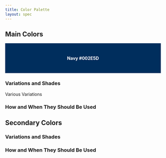 ```yaml
---
title: Color Palette
layout: spec
---
```


## Main Colors
<div style="background-color:#002e5d; color: #fff; font-weight: bold; text-align:center; vertical-align: middle; padding:40px 0;">
 Navy #002E5D
</div>

### Variations and Shades

Various Variations

### How and When They Should Be Used

## Secondary Colors

### Variations and Shades

### How and When They Should Be Used
